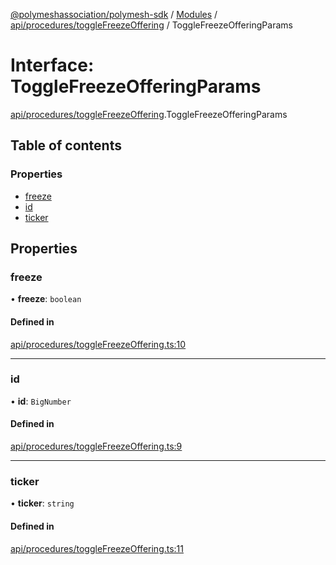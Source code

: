 [@polymeshassociation/polymesh-sdk](../README.md) / [Modules](../modules.md) / [api/procedures/toggleFreezeOffering](../modules/api_procedures_toggleFreezeOffering.md) / ToggleFreezeOfferingParams

# Interface: ToggleFreezeOfferingParams

[api/procedures/toggleFreezeOffering](../modules/api_procedures_toggleFreezeOffering.md).ToggleFreezeOfferingParams

## Table of contents

### Properties

- [freeze](api_procedures_toggleFreezeOffering.ToggleFreezeOfferingParams.md#freeze)
- [id](api_procedures_toggleFreezeOffering.ToggleFreezeOfferingParams.md#id)
- [ticker](api_procedures_toggleFreezeOffering.ToggleFreezeOfferingParams.md#ticker)

## Properties

### freeze

• **freeze**: `boolean`

#### Defined in

[api/procedures/toggleFreezeOffering.ts:10](https://github.com/PolymathNetwork/polymesh-sdk/blob/31dfa0dc/src/api/procedures/toggleFreezeOffering.ts#L10)

___

### id

• **id**: `BigNumber`

#### Defined in

[api/procedures/toggleFreezeOffering.ts:9](https://github.com/PolymathNetwork/polymesh-sdk/blob/31dfa0dc/src/api/procedures/toggleFreezeOffering.ts#L9)

___

### ticker

• **ticker**: `string`

#### Defined in

[api/procedures/toggleFreezeOffering.ts:11](https://github.com/PolymathNetwork/polymesh-sdk/blob/31dfa0dc/src/api/procedures/toggleFreezeOffering.ts#L11)
